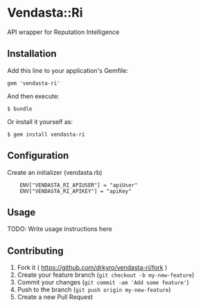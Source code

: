 # Vendasta::Ri

API wrapper for Reputation Intelligence

## Installation

Add this line to your application's Gemfile:

    gem 'vendasta-ri'

And then execute:

    $ bundle

Or install it yourself as:

    $ gem install vendasta-ri

## Configuration

Create an initializer (vendasta.rb)

		ENV["VENDASTA_RI_APIUSER"] = "apiUser"
		ENV["VENDASTA_RI_APIKEY"] = "apiKey"

## Usage

TODO: Write usage instructions here

## Contributing

1. Fork it ( https://github.com/drkyro/vendasta-ri/fork )
2. Create your feature branch (`git checkout -b my-new-feature`)
3. Commit your changes (`git commit -am 'Add some feature'`)
4. Push to the branch (`git push origin my-new-feature`)
5. Create a new Pull Request
